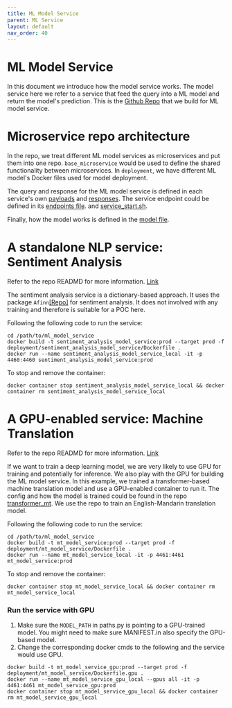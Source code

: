 ```yaml
---
title: ML Model Service
parent: ML Service
layout: default
nav_order: 40
---
```

# ML Model Service
In this document we introduce how the model service works.
The model service here we refer to a service that feed the query into a ML model and return the model's prediction.
This is the [Github Repo](https://github.com/allyoushawn/ml_model_service) that we build for ML model service.

# Microservice repo architecture
In the repo, we treat different ML model services as microservices and put them into one repo.
`base_microservice` would be used to define the shared functionality between microservices.
In `deployment`, we have different ML model's Docker files used for model deployment.

The query and response for the ML model service is defined in each service's own
[payloads](https://github.com/allyoushawn/ml_model_service/blob/main/sentiment_analysis_model_service/sentiment_analysis_model_service/api/payloads.py) 
and [responses](https://github.com/allyoushawn/ml_model_service/blob/main/sentiment_analysis_model_service/sentiment_analysis_model_service/api/responses.py).
The service endpoint could be defined in its 
[endpoints file](https://github.com/allyoushawn/ml_model_service/blob/main/sentiment_analysis_model_service/sentiment_analysis_model_service/api/endpoints/sentiment_service.py).
and [service_start.sh](https://github.com/allyoushawn/ml_model_service/blob/main/sentiment_analysis_model_service/service_start.sh#L12).

Finally, how the model works is defined in the
[model file](https://github.com/allyoushawn/ml_model_service/blob/main/sentiment_analysis_model_service/sentiment_analysis_model_service/model/sentiment_model.py).



# A standalone NLP service: Sentiment Analysis
Refer to the repo READMD for more information.  [Link](https://github.com/allyoushawn/ml_model_service/tree/main/sentiment_analysis_model_service)

The sentiment analysis service is a dictionary-based approach. 
It uses the package `Afinn`[[Repo]](https://github.com/fnielsen/afinn) for sentiment analysis. It does not involved with
any training and therefore is suitable for a POC here.

Following the following code to run the service:
```
cd /path/to/ml_model_service
docker build -t sentiment_analysis_model_service:prod --target prod -f deployment/sentiment_analysis_model_service/Dockerfile .
docker run --name sentiment_analysis_model_service_local -it -p 4460:4460 sentiment_analysis_model_service:prod
```

To stop and remove the container:
```
docker container stop sentiment_analysis_model_service_local && docker container rm sentiment_analysis_model_service_local
```


# A GPU-enabled service: Machine Translation

Refer to the repo READMD for more information. [Link](https://github.com/allyoushawn/ml_model_service/tree/main/mt_model_service)

If we want to train a deep learning model, we are very likely to use GPU for training and potentially for inference.
We also play with the GPU for building the ML model service. In this example, we trained a transformer-based 
machine translation model and use a GPU-enabled container to run it. The config and how the model is trained could be
found in the repo [transformer_mt](https://github.com/allyoushawn/transformer_mt). We use the repo to train 
an English-Mandarin translation model. 

Following the following code to run the service:
```
cd /path/to/ml_model_service
docker build -t mt_model_service:prod --target prod -f deployment/mt_model_service/Dockerfile .
docker run --name mt_model_service_local -it -p 4461:4461 mt_model_service:prod
```

To stop and remove the container:
```
docker container stop mt_model_service_local && docker container rm mt_model_service_local
```

### Run the service with GPU
1. Make sure the `MODEL_PATH` in paths.py is pointing to a GPU-trained model. You might need to make sure MANIFEST.in also specify the GPU-based model.
2. Change the corresponding docker cmds to the following and the service would use GPU.
```
docker build -t mt_model_service_gpu:prod --target prod -f deployment/mt_model_service/Dockerfile.gpu .
docker run --name mt_model_service_gpu_local --gpus all -it -p 4461:4461 mt_model_service_gpu:prod
docker container stop mt_model_service_gpu_local && docker container rm mt_model_service_gpu_local
```